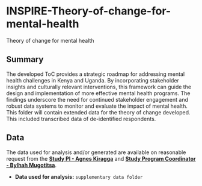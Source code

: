 # INSPIRE-Theory-of-change-for-mental-health
Theory of change for mental health

## Summary
The developed ToC provides a strategic roadmap for addressing mental health challenges in Kenya and Uganda. By incorporating stakeholder insights and culturally relevant interventions, this framework can guide the design and implementation of more effective mental health programs. The findings underscore the need for continued stakeholder engagement and robust data systems to monitor and evaluate the impact of mental health. This folder will contain extended data for the theory of change developed. This included transcribed data of de-identified respondents.
## Data

The data used for analysis and/or generated are available on reasonable request from the [**Study PI - Agnes Kiragga**](mailto:akiragga@aphrc.org?subject=[GitHub]%20Source%20Han%20Sans) and [**Study Program Coordinator - Bylhah Mugotitsa**](mailto:bmugotitsa@aphrc.org?subject=[GitHub]%20Source%20Han%20Sans).

- **Data used for analysis:** `supplementary data folder`
